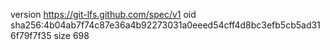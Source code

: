 version https://git-lfs.github.com/spec/v1
oid sha256:4b04ab7f74c87e36a4b92273031a0eeed54cff4d8bc3efb5cb5ad316f79f7f35
size 698
